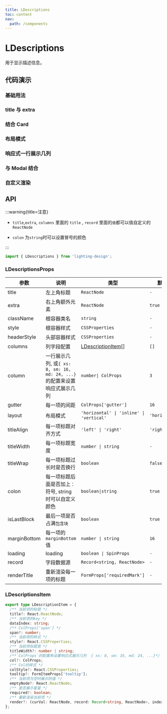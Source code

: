 ```yaml
---
title: LDescriptions
toc: content
nav:
  path: /components
---
```


# LDescriptions

用于显示描述信息。

## 代码演示

### 基础用法

<code src='./demos/Demo1.tsx' background='#f5f5f5'></code>

### title 与 extra

<code src='./demos/Demo2.tsx' background='#f5f5f5'></code>

### 结合 Card

<code src='./demos/Demo3.tsx' background='#f5f5f5'></code>

### 布局模式

<code src='./demos/Demo4.tsx' background='#f5f5f5'></code>

### 响应式一行展示几列

<code src='./demos/Demo7.tsx' background='#f5f5f5'></code>

### 与 Modal 结合

<code src='./demos/Demo5.tsx' background='#f5f5f5'></code>

### 自定义渲染

<code src='./demos/Demo6.tsx' background='#f5f5f5'></code>

## API

:::warning{title=注意}

- `title`,`extra`, `columns` 里面的 `title` , `record` 里面的`值`都可以值自定义的`ReactNode`

- `colon` 为`string`时可以设置冒号的颜色

:::

```ts
import { LDescriptions } from 'lighting-design';
```

### LDescriptionsProps

| 参数         | 说明                                                                      | 类型                                     | 默认值         |
| ------------ | ------------------------------------------------------------------------- | ---------------------------------------- | -------------- |
| title        | 左上角标题                                                                | `ReactNode`                              | `- `           |
| extra        | 右上角额外元素                                                            | `ReactNode`                              | `true`         |
| className    | 根容器类名                                                                | `string`                                 | `-`            |
| style        | 根容器样式                                                                | `CSSProperties`                          | `-`            |
| headerStyle  | 头部容器样式                                                              | `CSSProperties`                          | `-`            |
| columns      | 列字段配置                                                                | [LDescriptionItem](/LDescriptionItem)[]  | `[]`           |
| column       | 一行展示几列, 或`{ xs: 8, sm: 16, md: 24, ...}`的配置来设置响应式展示几列 | `number\| ColProps`                      | `3`            |
| gutter       | 每一项的间距                                                              | `ColProps['gutter']`                     | `16`           |
| layout       | 布局模式                                                                  | `'horizontal' \| 'inline' \| 'vertical'` | `'horizontal'` |
| titleAlign   | 每一项标题对齐方式                                                        | `'left' \| 'right'`                      | `'right'`      |
| titleWidth   | 每一项标题宽度                                                            | `number \| string`                       | `-`            |
| titleWrap    | 每一项标题过长时是否换行                                                  | `boolean`                                | `false`        |
| colon        | 每一项标题后面是否加上`：`符号, string 时可以自定义颜色                   | `boolean\|string`                        | `true`         |
| isLastBlock  | 最后一项是否占满`包含块`                                                  | `boolean`                                | `true`         |
| marginBottom | 每一项的`marginBottom`值                                                  | `number \| string`                       | `16`           |
| loading      | loading                                                                   | `boolean \| SpinProps`                   | `-`            |
| record       | 字段数据源                                                                | `Record<string, ReactNode>`              | `-`            |
| renderTitle  | 重新渲染每一项的标题                                                      | `FormProps['requiredMark']`              | `-`            |

### LDescriptionsItem

```ts
export type LDescriptionItem = {
  /** 当前项的标题 */
  title?: React.ReactNode;
  /** 当前项的key */
  dataIndex: string;
  /** ColProps['span'] */
  span?: number;
  /** 当前项的样式 */
  style?: React.CSSProperties;
  /** 当前项标题宽 */
  titleWidth?: number | string;
  /**`ColProps`的配置来设置响应式展示几列  { xs: 8, sm: 16, md: 24, ...}*/
  col?: ColProps;
  /** Col的样式 */
  colStyle?: React.CSSProperties;
  tooltip?: FormItemProps['tooltip'];
  /** 当前项为空时展示的值 */
  emptyNode?: React.ReactNode;
  /** 是否展示星星 */
  required?: boolean;
  /** 重新渲染当前项 */
  render?: (curVal: ReactNode, record: Record<string, ReactNode>, index: number) => ReactNode;
};
```
